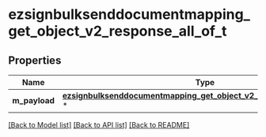 # ezsignbulksenddocumentmapping_get_object_v2_response_all_of_t

## Properties
Name | Type | Description | Notes
------------ | ------------- | ------------- | -------------
**m_payload** | [**ezsignbulksenddocumentmapping_get_object_v2_response_m_payload_t**](ezsignbulksenddocumentmapping_get_object_v2_response_m_payload.md) \* |  | 

[[Back to Model list]](../README.md#documentation-for-models) [[Back to API list]](../README.md#documentation-for-api-endpoints) [[Back to README]](../README.md)



